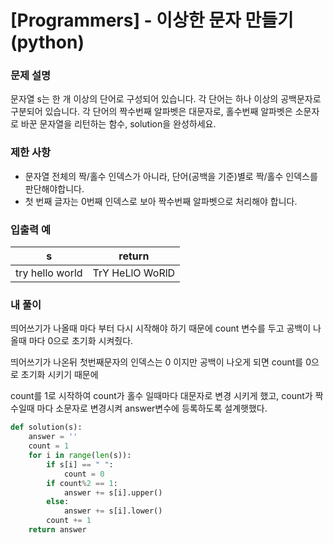 # [Programmers] - 이상한 문자 만들기(python)

### 문제 설명

문자열 s는 한 개 이상의 단어로 구성되어 있습니다. 각 단어는 하나 이상의 공백문자로 구분되어 있습니다. 각 단어의 짝수번째 알파벳은 대문자로, 홀수번째 알파벳은 소문자로 바꾼 문자열을 리턴하는 함수, solution을 완성하세요.

### 제한 사항

- 문자열 전체의 짝/홀수 인덱스가 아니라, 단어(공백을 기준)별로 짝/홀수 인덱스를 판단해야합니다.
- 첫 번째 글자는 0번째 인덱스로 보아 짝수번째 알파벳으로 처리해야 합니다.

### 입출력 예

| s               | return          |
| --------------- | --------------- |
| try hello world | TrY HeLlO WoRlD |



### 내 풀이 

띄어쓰기가 나올때 마다 부터 다시 시작해야 하기 때문에 count 변수를 두고 공백이 나올때 마다 0으로 초기화 시켜줬다.

띄어쓰기가 나온뒤 첫번째문자의 인덱스는 0 이지만 공백이 나오게 되면 count를 0으로 초기화 시키기 때문에 

count를 1로 시작하여 count가 홀수 일때마다 대문자로 변경 시키게 했고, count가 짝수일때 마다 소문자로 변경시켜 answer변수에 등록하도록 설계햇했다.

````python
def solution(s):
    answer = ''
    count = 1
    for i in range(len(s)):
        if s[i] == " ":
            count = 0
        if count%2 == 1:
            answer += s[i].upper()
        else:
            answer += s[i].lower()
        count += 1
    return answer
````

